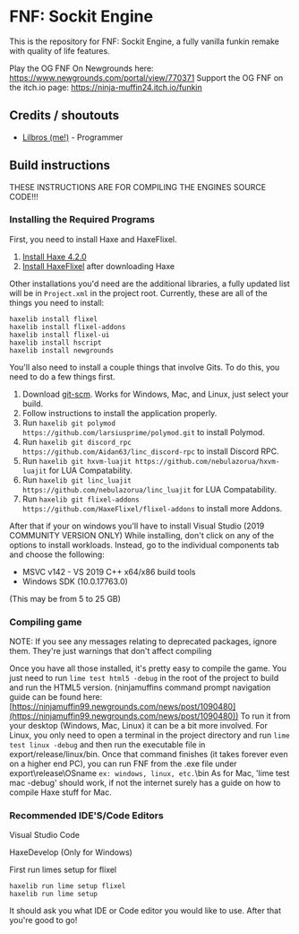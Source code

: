 # FNF: Sockit Engine

This is the repository for FNF: Sockit Engine, a fully vanilla funkin remake with quality of life features.

Play the OG FNF On Newgrounds here: https://www.newgrounds.com/portal/view/770371
Support  the OG FNF on the itch.io page: https://ninja-muffin24.itch.io/funkin

## Credits / shoutouts

- [Lilbros (me!)](https://twitter.com/LilbrosD) - Programmer

## Build instructions

THESE INSTRUCTIONS ARE FOR COMPILING THE ENGINES SOURCE CODE!!!

### Installing the Required Programs

First, you need to install Haxe and HaxeFlixel. 
1. [Install Haxe 4.2.0](https://haxe.org/download/version/4.2.0/)
2. [Install HaxeFlixel](https://haxeflixel.com/documentation/install-haxeflixel/) after downloading Haxe

Other installations you'd need are the additional libraries, a fully updated list will be in `Project.xml` in the project root. Currently, these are all of the things you need to install:
```
haxelib install flixel
haxelib install flixel-addons
haxelib install flixel-ui
haxelib install hscript
haxelib install newgrounds
```

You'll also need to install a couple things that involve Gits. To do this, you need to do a few things first.
1. Download [git-scm](https://git-scm.com/downloads). Works for Windows, Mac, and Linux, just select your build.
2. Follow instructions to install the application properly.
3. Run `haxelib git polymod https://github.com/larsiusprime/polymod.git` to install Polymod.
4. Run `haxelib git discord_rpc https://github.com/Aidan63/linc_discord-rpc` to install Discord RPC.
5. Run `haxelib git hxvm-luajit https://github.com/nebulazorua/hxvm-luajit` for LUA Compatability.
6. Run `haxelib git linc_luajit https://github.com/nebulazorua/linc_luajit` for LUA Compatability.
7. Run `haxelib git flixel-addons https://github.com/HaxeFlixel/flixel-addons` to install more Addons.

After that if your on windows you'll have to install Visual Studio (2019 COMMUNITY VERSION ONLY) While installing, don't click on any of the options to install workloads. Instead, go to the individual components tab and choose the following:
* MSVC v142 - VS 2019 C++ x64/x86 build tools
* Windows SDK (10.0.17763.0)

(This may be from 5 to 25 GB)

### Compiling game
NOTE: If you see any messages relating to deprecated packages, ignore them. They're just warnings that don't affect compiling

Once you have all those installed, it's pretty easy to compile the game. You just need to run `lime test html5 -debug` in the root of the project to build and run the HTML5 version. (ninjamuffins command prompt navigation guide can be found here: [https://ninjamuffin99.newgrounds.com/news/post/1090480](https://ninjamuffin99.newgrounds.com/news/post/1090480))
To run it from your desktop (Windows, Mac, Linux) it can be a bit more involved. For Linux, you only need to open a terminal in the project directory and run `lime test linux -debug` and then run the executable file in export/release/linux/bin. Once that command finishes (it takes forever even on a higher end PC), you can run FNF from the .exe file under export\release\OSname `ex: windows, linux, etc.`\bin
As for Mac, 'lime test mac -debug' should work, if not the internet surely has a guide on how to compile Haxe stuff for Mac.

### Recommended	IDE'S/Code Editors

Visual Studio Code

HaxeDevelop (Only for Windows)

First run limes setup for flixel
```
haxelib run lime setup flixel
haxelib run lime setup
```
It should ask you what IDE or Code editor you would like to use.
After that you're good to go!
